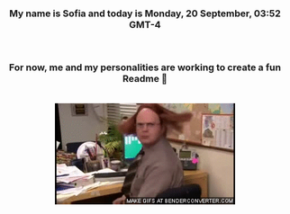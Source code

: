 


<div align="center">
<h3 >My name is Sofia and today is Monday, 20 September, 03:52 GMT-4</h3><br>
<h3 >For now, me and my personalities are working to create a fun Readme 👋
</h3><br>
<img src='img/dwight.gif' alt='working...'/>
</div>
